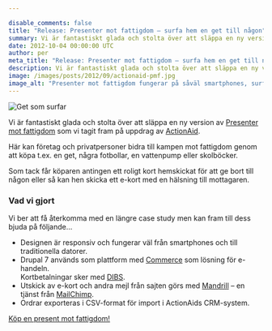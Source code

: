 ```yaml
---

disable_comments: false
title: "Release: Presenter mot fattigdom – surfa hem en get till någon"
summary: Vi är fantastiskt glada och stolta över att släppa en ny version av Presenter mot fattigdom som vi tagit fram på uppdrag av ActionAid.
date: 2012-10-04 00:00:00 UTC
author: per
meta_title: "Release: Presenter mot fattigdom – surfa hem en get till någon"
description: Vi är fantastiskt glada och stolta över att släppa en ny version av Presenter mot fattigdom som vi tagit fram på uppdrag av ActionAid.
image: /images/posts/2012/09/actionaid-pmf.jpg
image_alt: "Presenter mot fattigdom fungerar på såväl smartphones, surfplattor som vanliga datorer"
---
```


<p><img class="right" src="/images/posts/2012/09/surfin-goat.gif" alt="Get som surfar"></p>

<p>Vi är fantastiskt glada och stolta över att släppa en ny version av <a href="http://www.presentermotfattigdom.se">Presenter mot fattigdom</a> som vi tagit fram på uppdrag av <a href="http://www.actionaid.se">ActionAid</a>.</p>
<p>Här kan företag och privatpersoner bidra till kampen mot fattigdom genom att köpa t.ex. en get, några fotbollar, en vattenpump eller skolböcker.
<p>Som tack får köparen antingen ett roligt kort hemskickat för att ge bort till någon eller så kan hen skicka ett e-kort med en hälsning till mottagaren. </p>

<h3 class="clear">Vad vi gjort</h3>

<p>Vi ber att få återkomma med en längre case study men kan fram till dess bjuda på följande…</p>

<ul>
  <li>Designen är responsiv och fungerar väl från smartphones och till traditionella datorer.</li>
  <li>Drupal 7 används som plattform med <a href="http://drupal.org/project/commerce">Commerce</a> som lösning för e-handeln.<br>Kortbetalningar sker med <a href="http://www.dibs.se">DIBS</a>.</li>
  <li>Utskick av e-kort och andra mejl från sajten görs med <a href="http://www.mandrill.com">Mandrill</a> – en tjänst från <a href="http://www.mailchimp.com">MailChimp</a>. </li>
  <li>Ordrar exporteras i CSV-format för import i ActionAids CRM-system.</li>
</ul>

<p><a href="http://www.presentermotfattigdom.se">Köp en present mot fattigdom!</a></p>
